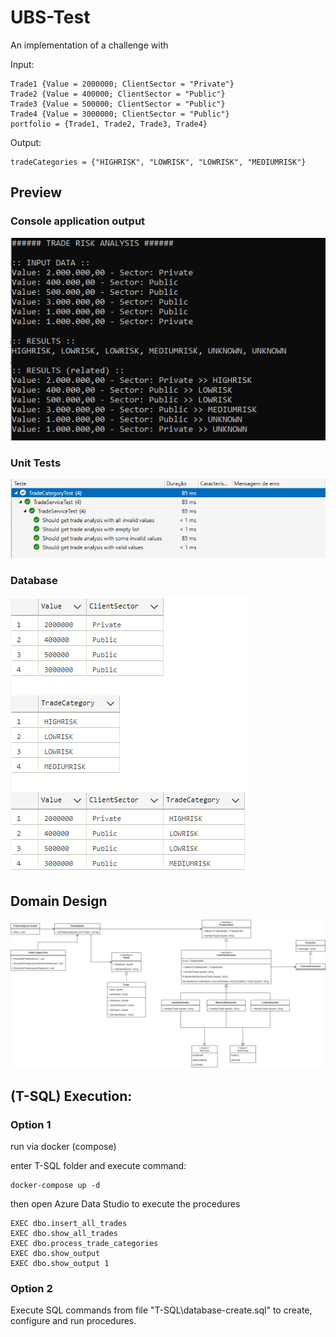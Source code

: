 # UBS-Test
An implementation of a challenge with

Input:
```
Trade1 {Value = 2000000; ClientSector = "Private"}
Trade2 {Value = 400000; ClientSector = "Public"}
Trade3 {Value = 500000; ClientSector = "Public"}
Trade4 {Value = 3000000; ClientSector = "Public"}
portfolio = {Trade1, Trade2, Trade3, Trade4}
```

Output:
```
tradeCategories = {"HIGHRISK", "LOWRISK", "LOWRISK", "MEDIUMRISK"}
```

## Preview

### Console application output
![alt console](docs/console-output.png)

### Unit Tests
![alt unittests](docs/test-results.png)

### Database
![alt database](docs/db-output.png)

## Domain Design
![alt diagram](docs/class-domain.png)

## (T-SQL) Execution:

### Option 1
 run via docker (compose)

 enter T-SQL folder and execute command:
```
docker-compose up -d
```
then open Azure Data Studio to execute the procedures

```
EXEC dbo.insert_all_trades
EXEC dbo.show_all_trades
EXEC dbo.process_trade_categories
EXEC dbo.show_output
EXEC dbo.show_output 1
```

### Option 2

Execute SQL commands from file "T-SQL\database-create.sql" to create, configure and run procedures.


